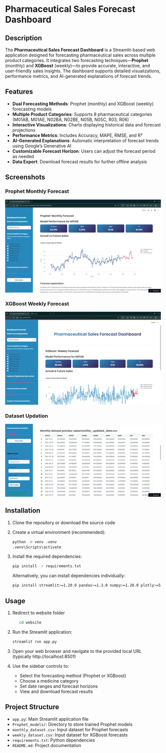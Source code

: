 # Pharmaceutical Sales Forecast Dashboard  

## Description  
The **Pharmaceutical Sales Forecast Dashboard** is a Streamlit-based web application designed for forecasting pharmaceutical sales across multiple product categories. It integrates two forecasting techniques—**Prophet** (monthly) and **XGBoost** (weekly)—to provide accurate, interactive, and user-friendly sales insights. The dashboard supports detailed visualizations, performance metrics, and AI-generated explanations of forecast trends.  

## Features  
- **Dual Forecasting Methods**: Prophet (monthly) and XGBoost (weekly) forecasting models  
- **Multiple Product Categories**: Supports 8 pharmaceutical categories (M01AB, M01AE, N02BA, N02BE, N05B, N05C, R03, R06)  
- **Interactive Visualizations**: Charts displaying historical data and forecast projections  
- **Performance Metrics**: Includes Accuracy, MAPE, RMSE, and R²  
- **AI-Generated Explanations**: Automatic interpretation of forecast trends using Google’s Generative AI  
- **Customizable Forecast Horizon**: Users can adjust the forecast period as needed  
- **Data Export**: Download forecast results for further offline analysis  

## Screenshots  

### Prophet Monthly Forecast  
![Prophet Monthly](screenshots/Prophet-Dashboard.png)  

### XGBoost Weekly Forecast  
![XGBoost Weekly](screenshots/Xgboost-Dashboard.png)  

### Dataset Updation  
![Dataset Updation](screenshots/dataset-updation.png)  

## Installation

1. Clone the repository or download the source code

2. Create a virtual environment (recommended):
   ```bash
   python -m venv .venv
   .venv\Scripts\activate
   ```

3. Install the required dependencies:
   ```bash
   pip install -r requirements.txt
   ```

   Alternatively, you can install dependencies individually:
   ```bash
   pip install streamlit>=1.20.0 pandas>=1.3.0 numpy>=1.20.0 plotly>=5.5.0 prophet>=1.1.0 matplotlib>=3.5.0 scikit-learn>=1.0.0 google-generativeai>=0.3.0 xgboost>=1.5.0
   ```

## Usage

1. Redirect to website folder
   ```bash
      cd website
   ```
   
2. Run the Streamlit application:
   ```bash
   streamlit run app.py
   ```

3. Open your web browser and navigate to the provided local URL (typically http://localhost:8501)

5. Use the sidebar controls to:
   - Select the forecasting method (Prophet or XGBoost)
   - Choose a medicine category
   - Set date ranges and forecast horizons
   - View and download forecast results

## Project Structure

- `app.py`: Main Streamlit application file
- `Prophet_models/`: Directory to store trained Prophet models
- `monthly_dataset.csv`: Input dataset for Prophet forecasts
- `weekly_dataset.csv`: Input dataset for XGBoost forecasts
- `requirements.txt`: Python dependencies
- `README.md`: Project documentation
